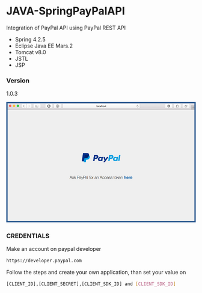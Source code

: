 # JAVA-SpringPayPalAPI

Integration of PayPal API using PayPal REST API

  - Spring 4.2.5
  - Eclipse Java EE Mars.2
  - Tomcat v8.0
  - JSTL
  - JSP 
  
### Version
1.0.3

![Screen](https://github.com/babolForFun/JAVA-SpringPayPalAPI/blob/master/WebContent/resource/screen_bordered.gif?raw=true)


### CREDENTIALS

Make an account on paypal developer
```sh
https://developer.paypal.com
```

Follow the steps and create your own application, than set your value on 
```sh
[CLIENT_ID],[CLIENT_SECRET],[CLIENT_SDK_ID] and [CLIENT_SDK_ID]
```
